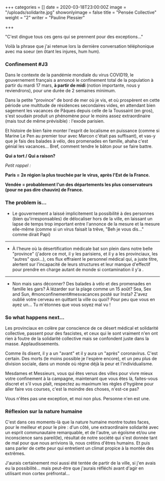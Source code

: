 +++
categories = []
date = 2020-03-18T23:00:00Z
image = "/uploads/solidarite.jpg"
showonlyimage = false
title = "Pensée Collective"
weight = "2"
writer = "Pauline Plessier"

+++

"C'est dingue tous ces gens qui se prennent pour des exceptions..."

<!--more-->

Voilà la phrase que j'ai retenue lors la dernière conversation téléphonique avec ma soeur (en ôtant les injures, hum hum).

### Confinement #J3

Dans le contexte de la pandémie mondiale du virus COVID19,  le gouvernement français a annoncé le confinement total de la population à partir du mardi 17 mars, **à partir de midi** (notion importante, nous y reviendrons), pour une durée de 2 semaines minimum.

Dans la petite "province" de bord de mer où je vis, et où prospèrent en cette période une multitude de résidences secondaires vides, en attendant bien sagement les vacances de Pâques depuis celle de la Toussaint (en gros), s'est soudain produit un phénomène pour le moins assez extraordinaire (mais tout de même prévisible) :  l'exode parisien.

Et histoire de bien faire monter l'esprit de localisme en puissance (comme si Marine Le Pen au premier tour avec Marcon c'était pas suffisant), et vas-y que je fais  des balades à vélo, des promenades en famille, ahaha c'est génial les vacances...  Bref, comment tendre le bâton pour se faire battre.

**Qui a tort / Qui a raison?**

_Petit rappel :_

**Paris =** **2e région la plus touchée par le virus, après l'Est de la France.**

**Vendée = probablement l'un des départements les plus conservateurs (pour ne pas dire chauvin) de France.**

### The problem is...

* Le gouvernement a laissé implicitement la possibilité à des personnes (bien qu'irresponsables) de délocaliser hors de la ville, en laissant un lapse de temps trop important entre l'annonce de la mesure et la mesure elle-même (comme si un virus faisait la trêve, "Beh je vous dis..." comme dirait Papi)

***

* À l'heure où la désertification médicale bat son plein dans notre belle "province" (j'adore ce mot, il y les parisiens, et il y a les provinciaux, les "autres" quoi...), ces flux effraient le personnel médical qui, a juste titre, alertent sur l'incapacité de leurs structures et leur manque d'effectif pour prendre en charge autant de monde si contamination il y'a .

***

* Non mais sans déconner? Des balades à vélo et des promenades en famille les gars? À lézarder sur la plage comme un 15 août? Sea, Sex and Sun, #monconfinement#mesvacances posté sur Insta? Z'avez oublié votre cerveau en quittant la ville ou quoi? Pour peu que vous en ayez un... Tu m'étonnes que vous soyez mal vu !

### So what happens next...

Les provinciaux en colère par conscience de ce désert médical et solidarité collective, passent pour des fascistes, et ceux qui le sont vraiment n'en ont rien à foutre de la solidarité collective mais se confondent juste dans la masse. Applaudissements.

Comme ils disent, il y a un "avant" et il y aura un "après" coronavirus. C'est certain. Des morts (le moins possible je l'espère encore), et un peu plus de division sociale, dans un monde où règne déjà la peur et l'individualisme.

Mesdames et Messieurs, vous qui êtes venus des villes pour vivre mieux votre confinement à la campagne, maintenant que vous êtes là, faites-vous discret et s'il vous plaît, respectez au maximum les règles d'hygiène pour aller faire vos courses, c'est la moindre des choses, n'est-ce pas?

Vous n'êtes pas une exception, et moi non plus. Personne n'en est une.

### Réflexion sur la nature humaine

C'est dans ces moments-là que la nature humaine montre toutes faces, pour le meilleur et pour le pire : d'un côté, une extraordinaire solidarité avec un esprit communautaire remarquable, et de l'autre, un égoïsme et/ou une inconscience sans pareil(le), résultat de notre société qui s'est donnée tant de mal pour que nous arrivions là, nous crétins d'êtres humains. Et puis sans parler de cette peur qui entretient un climat propice à la montée des extrêmes.

J'aurais certainement moi aussi été tentée de partir de la ville, si j'en avais eu la possibilité... mais peut-être que j'aurais réfléchi avant d'agir en utilisant mon cortex préfrontal...